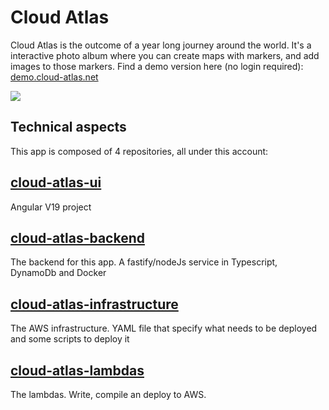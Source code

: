 # Cloud Atlas

Cloud Atlas is the outcome of a year long journey around the world. It's a interactive photo album where you can create maps with markers, and add images to those markers.
Find a demo version here (no login required): [demo.cloud-atlas.net](https://demo.cloud-atlas.net/)

<img src="https://i.imgur.com/fSfn24i.gifv" />

## Technical aspects

This app is composed of 4 repositories, all under this account:

## [cloud-atlas-ui](https://github.com/tmcrs123/cloud-atlas-ui)

Angular V19 project

## [cloud-atlas-backend](https://github.com/tmcrs123/cloud-atlas-backend) 

The backend for this app. A fastify/nodeJs service in Typescript, DynamoDb and Docker 

## [cloud-atlas-infrastructure](https://github.com/tmcrs123/cloud-atlas-infrastructure) 

The AWS infrastructure. YAML file that specify what needs to be deployed and some scripts to deploy it

## [cloud-atlas-lambdas](https://github.com/tmcrs123/cloud-atlas-lambdas) 

The lambdas. Write, compile an deploy to AWS.


